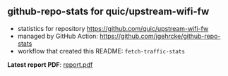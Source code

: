 ## github-repo-stats for quic/upstream-wifi-fw

- statistics for repository https://github.com/quic/upstream-wifi-fw
- managed by GitHub Action: https://github.com/jgehrcke/github-repo-stats
- workflow that created this README: `fetch-traffic-stats`

**Latest report PDF**: [report.pdf](https://github.com/njjetha/System-Design/raw/github-repo-stats/quic/upstream-wifi-fw/latest-report/report.pdf)

